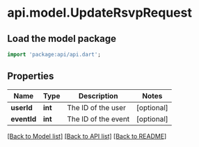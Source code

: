 # api.model.UpdateRsvpRequest

## Load the model package
```dart
import 'package:api/api.dart';
```

## Properties
Name | Type | Description | Notes
------------ | ------------- | ------------- | -------------
**userId** | **int** | The ID of the user | [optional] 
**eventId** | **int** | The ID of the event | [optional] 

[[Back to Model list]](../README.md#documentation-for-models) [[Back to API list]](../README.md#documentation-for-api-endpoints) [[Back to README]](../README.md)


